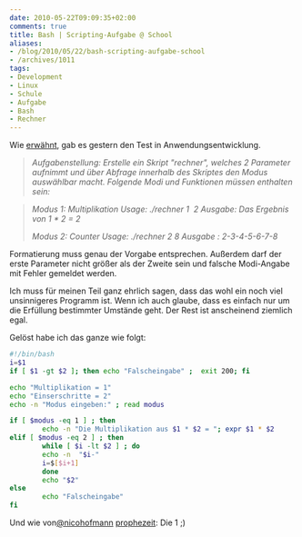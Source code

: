 ```yaml
---
date: 2010-05-22T09:09:35+02:00
comments: true
title: Bash | Scripting-Aufgabe @ School
aliases:
- /blog/2010/05/22/bash-scripting-aufgabe-school
- /archives/1011
tags:
- Development
- Linux
- Schule
- Aufgabe
- Bash
- Rechner
---
```


Wie [erwähnt](/?p=1005), gab es gestern den Test in Anwendungsentwicklung.

> _Aufgabenstellung: Erstelle ein Skript "rechner", welches 2 Parameter
> aufnimmt und über Abfrage innerhalb des Skriptes den Modus auswählbar
> macht. Folgende Modi und Funktionen müssen enthalten sein:_

> _Modus 1: Multiplikation
> Usage: ./rechner 1  2
> Ausgabe: Das Ergebnis von 1 * 2 = 2_
>
> _Modus 2: Counter
> Usage: ./rechner 2 8
> Ausgabe : 2-3-4-5-6-7-8_

Formatierung muss genau der Vorgabe entsprechen. Außerdem darf der erste
Parameter nicht größer als der Zweite sein und falsche Modi-Angabe mit
Fehler gemeldet werden.

Ich muss für meinen Teil ganz ehrlich sagen, dass das wohl ein noch viel
unsinnigeres Programm ist. Wenn ich auch glaube, dass es einfach nur um die
Erfüllung bestimmter Umstände geht. Der Rest ist anscheinend ziemlich egal.

Gelöst habe ich das ganze wie folgt:

``` bash
#!/bin/bash
i=$1
if [ $1 -gt $2 ]; then echo "Falscheingabe" ;  exit 200; fi

echo "Multiplikation = 1"
echo "Einserschritte = 2"
echo -n "Modus eingeben:" ; read modus

if [ $modus -eq 1 ] ; then
        echo -n "Die Multiplikation aus $1 * $2 = "; expr $1 * $2
elif [ $modus -eq 2 ] ; then
        while [ $i -lt $2 ] ; do
        echo -n  "$i-"
        i=$[$i+1]
        done
        echo "$2"
else
        echo "Falscheingabe"
fi
```

Und wie von[@nicohofmann](http://twitter.com/nicohofmann) [prophezeit](/?p=1005): Die 1 ;)
